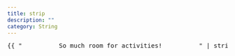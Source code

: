```yaml
---
title: strip
description: ""
category: String
---
```


<pre>{{ "          So much room for activities!          " | strip }}</pre>
<!-- Output: "So much room for activities!" -->
